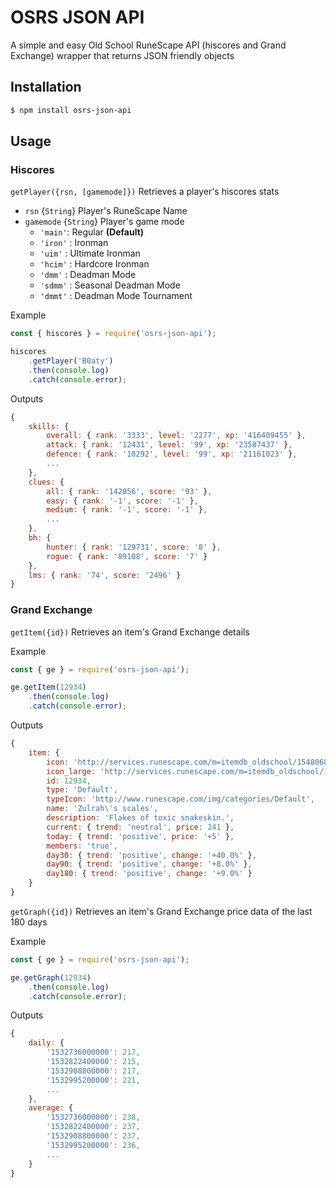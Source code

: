 # OSRS JSON API

A simple and easy Old School RuneScape API (hiscores and Grand Exchange) wrapper that returns JSON friendly objects

## Installation

```bash
$ npm install osrs-json-api
```

## Usage

### Hiscores

`getPlayer({rsn, [gamemode]})` Retrieves a player's hiscores stats

-   `rsn` {`String`} Player's RuneScape Name
-   `gamemode` {`String`} Player's game mode
    -   `'main'`: Regular **(Default)**
    -   `'iron'` : Ironman
    -   `'uim'` : Ultimate Ironman
    -   `'hcim'` : Hardcore Ironman
    -   `'dmm'` : Deadman Mode
    -   `'sdmm'` : Seasonal Deadman Mode
    -   `'dmmt'` : Deadman Mode Tournament

Example

```javascript
const { hiscores } = require('osrs-json-api');

hiscores
    .getPlayer('B0aty')
    .then(console.log)
    .catch(console.error);
```

Outputs

```javascript
{
    skills: {
        overall: { rank: '3333', level: '2277', xp: '416409455' },
        attack: { rank: '12431', level: '99', xp: '23587437' },
        defence: { rank: '10292', level: '99', xp: '21161023' },
        ...
    },
    clues: {
        all: { rank: '142056', score: '93' },
        easy: { rank: '-1', score: '-1' },
        medium: { rank: '-1', score: '-1' },
        ...
    },
    bh: {
        hunter: { rank: '129731', score: '8' },
        rogue: { rank: '89108', score: '7' }
    },
    lms: { rank: '74', score: '2496' }
}
```

### Grand Exchange

`getItem({id})` Retrieves an item's Grand Exchange details

Example

```javascript
const { ge } = require('osrs-json-api');

ge.getItem(12934)
    .then(console.log)
    .catch(console.error);
```

Outputs

```javascript
{
    item: {
        icon: 'http://services.runescape.com/m=itemdb_oldschool/1548068525870_obj_sprite.gif?id=12934',
        icon_large: 'http://services.runescape.com/m=itemdb_oldschool/1548068525870_obj_big.gif?id=12934',
        id: 12934,
        type: 'Default',
        typeIcon: 'http://www.runescape.com/img/categories/Default',
        name: 'Zulrah\'s scales',
        description: 'Flakes of toxic snakeskin.',
        current: { trend: 'neutral', price: 241 },
        today: { trend: 'positive', price: '+5' },
        members: 'true',
        day30: { trend: 'positive', change: '+40.0%' },
        day90: { trend: 'positive', change: '+8.0%' },
        day180: { trend: 'positive', change: '+9.0%' }
    }
}
```

`getGraph({id})` Retrieves an item's Grand Exchange price data of the last 180 days

Example

```javascript
const { ge } = require('osrs-json-api');

ge.getGraph(12934)
    .then(console.log)
    .catch(console.error);
```

Outputs

```javascript
{
    daily: {
        '1532736000000': 217,
        '1532822400000': 215,
        '1532908800000': 217,
        '1532995200000': 221,
        ...
    },
    average: {
        '1532736000000': 238,
        '1532822400000': 237,
        '1532908800000': 237,
        '1532995200000': 236,
        ...
    }
}
```
